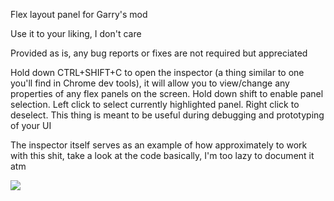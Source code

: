 Flex layout panel for Garry's mod

Use it to your liking, I don't care

Provided as is, any bug reports or fixes are not required but appreciated

Hold down CTRL+SHIFT+C to open the inspector (a thing similar to one you'll find in Chrome dev tools), it will allow you to view/change any properties of any flex panels on the screen. Hold down shift to enable panel selection. Left click to select currently highlighted panel. Right click to deselect. This thing is meant to be useful during debugging and prototyping of your UI

The inspector itself serves as an example of how approximately to work with this shit, take a look at the code basically, I'm too lazy to document it atm

![](https://i.imgur.com/LrSvyxd.png)
